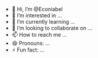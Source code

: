 - 👋 Hi, I’m @Econiabel
- 👀 I’m interested in ...
- 🌱 I’m currently learning ...
- 💞️ I’m looking to collaborate on ...
- 📫 How to reach me ...
- 😄 Pronouns: ...
- ⚡ Fun fact: ...

<!---
Econiabel/Econiabel is a ✨ special ✨ repository because its `README.md` (this file) appears on your GitHub profile.
You can click the Preview link to take a look at your changes.
--->

